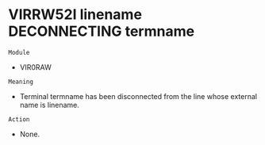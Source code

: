 # VIRRW52I linename DECONNECTING termname

`Module`
- VIR0RAW

`Meaning`
- Terminal termname has been disconnected from the line whose external name is linename.

`Action`
- None.
